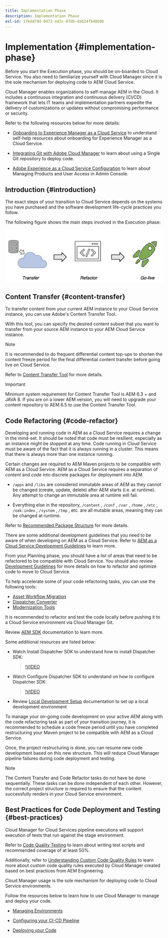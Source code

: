 ```yaml
---
title: Implementation Phase
description: Implementation Phase
exl-id: 176dd79d-0d72-443c-87db-dab24fb48b96
---
```

# Implementation {#implementation-phase}

Before you start the Execution phase, you should be on-boarded to Cloud Service. You also need to familiarize yourself with Cloud Manager since it is the sole mechanism for deploying code to AEM Cloud Service. 

Cloud Manager enables organizations to self-manage AEM in the Cloud. It includes a continuous integration and continuous delivery (CI/CD) framework that lets IT teams and implementation partners expedite the delivery of customizations or updates without compromising performance or security. 

Refer to the following resources below for more details:

* [Onboarding to Experience Manager as a Cloud Service](https://experienceleague.adobe.com/docs/experience-manager-cloud-service/onboarding/home.html) to understand self-help resources about onboarding for Experience Manager as a Cloud Service.

* [Integrating Git with Adobe Cloud Manager](https://experienceleague.adobe.com/docs/experience-manager-cloud-service/implementing/managing-code/integrating-with-git.html) to learn about using a Single Git repository to deploy code.

* [Adobe Experience as a Cloud Service Configuration](https://experienceleague.adobe.com/docs/experience-manager-cloud-service/security/ims-support.html#aem-configuration) to learn about Managing Products and User Access in Admin Console.


## Introduction {#introduction}

The exact steps of your transition to Cloud Service depends on the systems you have purchased and the software development life-cycle practices you follow.

The following figure shows the main steps involved in the Execution phase:

![image](/help/move-to-cloud-service/assets/exec-image1.png)

## Content Transfer {#content-transfer}

To transfer content from your current AEM instance to your Cloud Service instance, you can use Adobe's Content Transfer Tool.

With this tool, you can specify the desired content subset that you want to transfer from your source AEM instance to your AEM Cloud Service instance. 

>[!NOTE]
>It is recommended to do frequent differential content top-ups to shorten the content freeze period for the final differential content transfer before going live on Cloud Service.

Refer to [Content Transfer Tool](/help/move-to-cloud-service/content-transfer-tool/using-content-transfer-tool/overview-content-transfer-tool.md) for more details.

>[!IMPORTANT]
>Minimum system requirement for Content Transfer Tool is AEM 6.3 + and JAVA 8. If you are on a lower AEM version, you will need to upgrade your content repository to AEM 6.5 to use the Content Transfer Tool.

## Code Refactoring {#code-refactor}

Developing and running code in AEM as a Cloud Service requires a change in the mind-set. It should be noted that code must be resilient, especially as an instance might be stopped at any time. Code running in Cloud Service must be aware of the fact that it is always running in a cluster. This means that there is always more than one instance running.

Certain changes are required to AEM Maven projects to be compatible with AEM as a Cloud Service. AEM as a Cloud Service requires a separation of *content* and *code* into discrete packages for deployment into AEM.  

* `/apps` and `/libs` are considered immutable areas of AEM as they cannot be changed (create, update, delete) after AEM starts (i.e. at runtime). Any attempt to change an immutable area at runtime will fail.

* Everything else in the repository, `/content` , `/conf` , `/var` , `/home` , `/etc` , `/oak:index` , `/system` , `/tmp` , etc. are all mutable areas, meaning they can be changed at runtime.

Refer to [Recommended Package Structure](https://experienceleague.adobe.com/docs/experience-manager-cloud-service/implementing/developing/aem-project-content-package-structure.html#recommended-package-structure) for more details. 

There are some additional development guidelines that you need to be aware of when developing on AEM as a Cloud Service. Refer to [AEM as a Cloud Service Development Guidelines](https://experienceleague.adobe.com/docs/experience-manager-cloud-service/implementing/developing/development-guidelines.html) to learn more.

From your Planning phase, you should have a list of areas that need to be refactored to be compatible with Cloud Service. You should also review [Development Guidelines](https://experienceleague.adobe.com/docs/experience-manager-cloud-service/implementing/developing/development-guidelines.html) for more details on how to refactor and optimize code to move to Cloud Service.  

To help accelerate some of your code refactoring tasks, you can use the following tools: 

* [Asset Workflow Migration](/help/move-to-cloud-service/moving-to-aem-assets/asset-workflow-migration-tool.md)
* [Dispatcher Converter](/help/move-to-cloud-service/refactoring-tools/dispatcher-transformation-utility-tools.md)
* [Modernization Tools](/help/move-to-cloud-service/refactoring-tools/aem-modernization-tools.md)

It is recommended to refactor and test the code locally before pushing it to a Cloud Service environment via Cloud Manager Git. 

Review [AEM SDK](https://experienceleague.adobe.com/docs/experience-manager-cloud-service/implementing/deploying/overview.html#aem-as-a-cloud-service-sdk) documentation to learn more.

Some additional resources are listed below:

* Watch Install Dispatcher SDK to understand how to install Dispatcher SDK:

  >[!VIDEO](https://video.tv.adobe.com/v/30601)

* Watch Configure Dispatcher SDK to understand on how to configure Dispatcher SDK:

  >[!VIDEO](https://video.tv.adobe.com/v/30602)

* Review [Local Development Setup](https://experienceleague.adobe.com/docs/experience-manager-learn/cloud-service/local-development-environment-set-up/overview.html) documentation to set up a local development environment


To manage your on-going code development on your active AEM along with the code refactoring task as part of your transition journey, it is recommended to schedule a code freeze period until you have completed restructuring your Maven project to be compatible with AEM as a Cloud Service. 

Once, the project restructuring is done, you can resume new code development based on this new structure. This will reduce Cloud Manager pipeline failures during code deployment and testing.

>[!NOTE]
>The Content Transfer and Code Refactor tasks do not have be done sequentially. These tasks can be done independent of each other. However, the correct project structure is required to ensure that the content successfully renders in your Cloud Service environment.

## Best Practices for Code Deployment and Testing {#best-practices}

Cloud Manager for Cloud Services pipeline executions will support execution of tests that run against the stage environment. 

Refer to [Code Quality Testing](https://experienceleague.adobe.com/docs/experience-manager-cloud-service/implementing/developing/understand-test-results.html#code-quality-testing) to learn about writing test scripts and recommended coverage of at least 50%.

Additionally, refer to [Understanding Custom Code Quality Rules](/help/implementing/cloud-manager/custom-code-quality-rules.md) to learn more about custom code quality rules executed by Cloud Manager created based on best practices from AEM Engineering.

Cloud Manager usage is the sole mechanism for deploying code to Cloud Service environments.

Follow the resources below to learn how to use Cloud Manager to manage and deploy your code.

* [Managing Environments](https://experienceleague.adobe.com/docs/experience-manager-cloud-service/implementing/using-cloud-manager/manage-environments.html)

* [Configuring your CI-CD Pipeline](https://experienceleague.adobe.com/docs/experience-manager-cloud-service/implementing/using-cloud-manager/configure-pipeline.html)

* [Deploying your Code](https://experienceleague.adobe.com/docs/experience-manager-cloud-service/implementing/using-cloud-manager/deploy-code.html)


